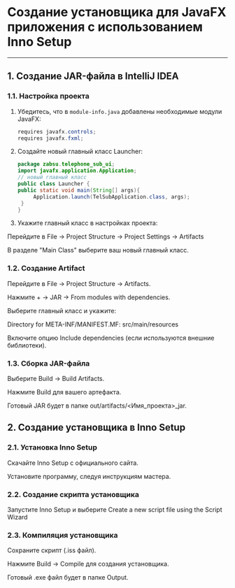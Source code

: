# Создание установщика для JavaFX приложения с использованием Inno Setup

---

## 1. Создание JAR-файла в IntelliJ IDEA

### 1.1. Настройка проекта
1. Убедитесь, что в `module-info.java` добавлены необходимые модули JavaFX:
   ```java
   requires javafx.controls;
   requires javafx.fxml;

2. Создайте новый главный класс Launcher:
   ```java
   package zabsu.telephone_sub_ui;
   import javafx.application.Application;
   // новый главный класс
   public class Launcher {
   public static void main(String[] args){
        Application.launch(TelSubApplication.class, args);
    }
   }

3. Укажите главный класс в настройках проекта:

Перейдите в File -> Project Structure -> Project Settings -> Artifacts

В разделе "Main Class" выберите ваш новый главный класс.

### 1.2. Создание Artifact
Перейдите в File -> Project Structure -> Artifacts.

Нажмите + -> JAR -> From modules with dependencies.

Выберите главный класс и укажите:

Directory for META-INF/MANIFEST.MF: src/main/resources

Включите опцию Include dependencies (если используются внешние библиотеки).

### 1.3. Сборка JAR-файла
Выберите Build -> Build Artifacts.

Нажмите Build для вашего артефакта.

Готовый JAR будет в папке out/artifacts/<Имя_проекта>_jar.

## 2. Создание установщика в Inno Setup
### 2.1. Установка Inno Setup
Скачайте Inno Setup с официального сайта.

Установите программу, следуя инструкциям мастера.

### 2.2. Создание скрипта установщика
Запустите Inno Setup и выберите Create a new script file using the Script Wizard

### 2.3. Компиляция установщика
Сохраните скрипт (.iss файл).

Нажмите Build -> Compile для создания установщика.

Готовый .exe файл будет в папке Output.



